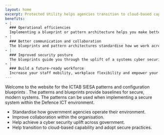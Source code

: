 ```yaml
---
layout: home
excerpt: Protected Utility helps agencies transition to cloud-based capability and adopt the blueprint.
benefits:
- |
  ### Operational efficiencies
  Implementing a blueprint or pattern architecture helps you make better use of your resources, allowing you to focus on core business activities.
- |
  ### Better communication and collaboration
  The blueprints and pattern architectures standardise how we work across the organisation. It ensures Defences security integrity is maintained, and provides consistent a repeatable approach to for solution deployments across the organisations ICT eco-system.
- |
  ### Improved security posture
  The blueprints guide you through the uplift of a systems cyber security posture, and assists with the Australian Signals Directorate Essential Eight maturity and Information Security Manual Compliance.
- | 
  ### Build a future-ready workforce
  Increase your staff mobility, workplace flexibility and empower your people with modern ways of working.
---
```


Welcome to the website for the ICTAB SIESA patterns and configuration blueprints . The patterns and blueprints provide baselines for secure, modern systems. The patterns can be used when implementing a secure system within the Defence ICT environment.

*	Standardise how government agencies operate their environment.
*	Improve collaboration within the organisation.
*	Help achieve a cyber security uplift across government.
*	Help transition to cloud-based capability and adopt secure practices.